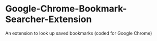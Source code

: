 # Google-Chrome-Bookmark-Searcher-Extension
An extension to look up saved bookmarks (coded for Google Chrome)
